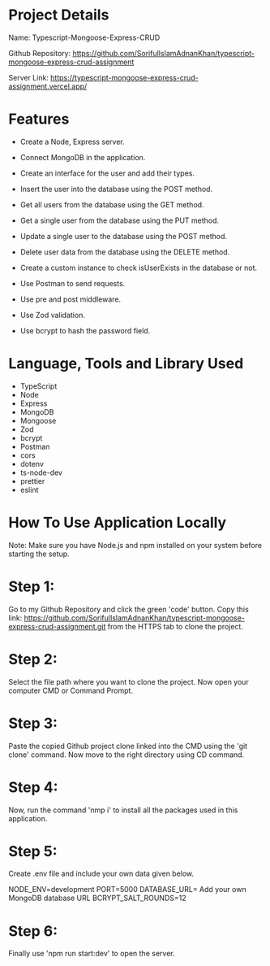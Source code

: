# Project Details

Name: Typescript-Mongoose-Express-CRUD

Github Repository: https://github.com/SorifulIslamAdnanKhan/typescript-mongoose-express-crud-assignment

Server Link: https://typescript-mongoose-express-crud-assignment.vercel.app/

# Features

- Create a Node, Express server.

- Connect MongoDB in the application.

- Create an interface for the user and add their types.

- Insert the user into the database using the POST method.

- Get all users from the database using the GET method.

- Get a single user from the database using the PUT method.

- Update a single user to the database using the POST method.

- Delete user data from the database using the DELETE method.

- Create a custom instance to check isUserExists in the database or not.

- Use Postman to send requests.

- Use pre and post middleware.

- Use Zod validation.

- Use bcrypt to hash the password field.

# Language, Tools and Library Used

- TypeScript
- Node
- Express
- MongoDB
- Mongoose
- Zod
- bcrypt
- Postman
- cors
- dotenv
- ts-node-dev
- prettier
- eslint

# How To Use Application Locally

Note: Make sure you have Node.js and npm installed on your system before starting the setup.

# Step 1:

Go to my Github Repository and click the green 'code' button. Copy this link: https://github.com/SorifulIslamAdnanKhan/typescript-mongoose-express-crud-assignment.git from the HTTPS tab to clone the project.

# Step 2:

Select the file path where you want to clone the project. Now open your computer CMD or Command Prompt.

# Step 3:

Paste the copied Github project clone linked into the CMD using the 'git clone' command. Now move to the right directory using CD command.

# Step 4:

Now, run the command 'nmp i' to install all the packages used in this application.

# Step 5:

Create .env file and include your own data given below.

NODE_ENV=development
PORT=5000
DATABASE_URL= Add your own MongoDB database URL
BCRYPT_SALT_ROUNDS=12

# Step 6:

Finally use 'npm run start:dev' to open the server.
